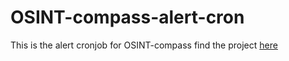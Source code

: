 # OSINT-compass-alert-cron

This is the alert cronjob for OSINT-compass find the project [here](https://github.com/elpato-dev/OSINT-compass)

